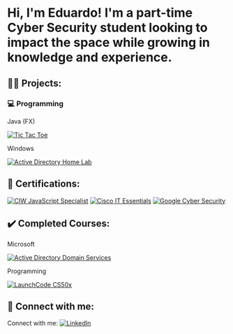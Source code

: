<h1>Hi, I'm Eduardo! I'm a part-time Cyber Security student looking to impact the space while growing in knowledge and experience.

<h2>👨‍💻 Projects:</h2>

<h3>💻 Programming</h3>

  Java (FX)

[![Tic Tac Toe](https://img.shields.io/badge/Tic%20Tac%20Toe-blue?style=flat-square&logo=gamepad&logoColor=white)](https://www.github.com/altreact/Tic-Tac-Toe)

Windows

[![Active Directory Home Lab](https://img.shields.io/badge/-Active%20Directory%20Home%20Lab-blue?style=flat-square&logo=windows&logoColor=white)](https://github.com/alt-react/Active-Directory-Home-Lab)

<h2>📃 Certifications:</h2>

[![CIW JavaScript Specialist](https://img.shields.io/badge/-CIW%20JavaScript%20Specialist-blue?style=flat-square&logo=javascript&logoColor=white)](https://i.imgur.com/9HrLXdB.jpg)
[![Cisco IT Essentials](https://img.shields.io/badge/-Cisco%20IT%20Essentials-blue?style=flat-square&logo=cisco&logoColor=white)](https://i.imgur.com/7IujRqO.jpg)
[![Google Cyber Security](https://img.shields.io/badge/-Google%20Cyber%20Security-blue?style=flat-square&logo=google&logoColor=white)](https://i.imgur.com/4N46UnW.jpg)

<h2>✔️ Completed Courses:</h2>

Microsoft

  [![Active Directory Domain Services](https://img.shields.io/badge/-Active%20Directory%20Domain%20Services-blue?style=flat-square&logo=microsoft&logoColor=white)](https://learn.microsoft.com/api/achievements/share/en-us/EduardoDominguez-9744/JCN325DT?sharingId=CFD2A8C091B305E1)

Programming

  [![LaunchCode CS50x](https://img.shields.io/badge/LaunchCode%20CS50x-blue?style=flat-square&logo=code&logoColor=white)](https://i.imgur.com/a/Yym3RgH)



<h2> 🤳 Connect with me:</h2>

Connect with me: [![LinkedIn](https://img.shields.io/badge/-LinkedIn-blue?style=flat-square&logo=Linkedin&logoColor=white)](https://www.linkedin.com/in/altreact)

<!--

# Hello, I'm CHANGEME
<a href="https://linkedin.com"><img src="https://img.shields.io/badge/-LinkedIn-0072b1?&style=for-the-badge&logo=linkedin&logoColor=white" /></a>

[Brief Introduction - Remove this afterwards]

I am a recent graduate with a profound interest in technology and a dedication to solving complex problems.

## Objective
[Provide Objective - Remove this afterwards]]

My journey in computer science has led me to develop a passion for cybersecurity, and I am now eager to transition into this field, specifically aiming to join a Security Operations Center (SOC) as a Tier 1 Analyst.

## Skills
[Provide skills and associated project. Make sure to hyperlink the project - Remove this afterwards]]

| Skill                                         | Associated Project         |
|-----------------------------------------------|----------------------------|
| SIEM Implementation and Log Analysis          | <a href="https://google.com">Detection Lab</a>|
| Network Traffic Monitoring and Attack Detection | <a href="https://google.com">Detection Lab</a>|
| Security Automation with Shuffle SOAR         | SOC Automation Lab|
| Incident Response Planning and Execution      | SOC Automation Lab|
| Case Management with TheHive                  | SOC Automation Lab|
| Scripting and Automation for Threat Mitigation | SOC Automation Lab|

## Tools
[Provide tools and break them down into categories. Use ChatGPT to help create the link - Remove this afterwards]]

### Network
<div>
    <img src="https://img.shields.io/badge/-Wireshark-1679A7?&style=for-the-badge&logo=Wireshark&logoColor=white" />
    <img src="https://img.shields.io/badge/-Suricata-EF3B2D?&style=for-the-badge&logo=Suricata&logoColor=white" />
    <img src="https://img.shields.io/badge/-Zeek-777BB4?&style=for-the-badge&logo=Zeek&logoColor=white" />
</div>

### Endpoint
<div>
    <img src="https://img.shields.io/badge/-Microsoft_Defender_for_Endpoint-00A4EF?&style=for-the-badge&logo=Microsoft&logoColor=white" />
    <img src="https://img.shields.io/badge/-Velociraptor-4B275F?&style=for-the-badge&logo=Velociraptor&logoColor=white" />
</div>

### SIEM
<div>
    <img src="https://img.shields.io/badge/-Microsoft_Sentinel-0078D4?&style=for-the-badge&logo=Microsoft&logoColor=white" />
    <img src="https://img.shields.io/badge/-Splunk-000000?&style=for-the-badge&logo=Splunk&logoColor=white" />
    <img src="https://img.shields.io/badge/-Elastic-005571?&style=for-the-badge&logo=Elastic&logoColor=white" />
</div>

## Certifications
[Provide certifications that you have obtained. Use ChatGPT to help create the link - Remove this afterwards]]
<div>
<img src="https://img.shields.io/badge/-Security%2B-FF0000?&style=for-the-badge&logo=CompTIA&logoColor=white" />
<img src="https://img.shields.io/badge/-Network%2B-007ACC?&style=for-the-badge&logo=CompTIA&logoColor=white" />
<img src="https://img.shields.io/badge/-A%2B-4D4D4D?&style=for-the-badge&logo=CompTIA&logoColor=white" />
<img src="https://img.shields.io/badge/-CDSA-006400?&style=for-the-badge&logoColor=white" />
<img src="https://img.shields.io/badge/-CCD-000080?&style=for-the-badge&logoColor=white" />
</div>

## Projects
- Detection Lab
- SOC Automation Project

**alt-react/alt-react** is a ✨ _special_ ✨ repository because its `README.md` (this file) appears on your GitHub profile.

Here are some ideas to get you started:

- 🔭 I’m currently working on ...
- 🌱 I’m currently learning ...
- 👯 I’m looking to collaborate on ...
- 🤔 I’m looking for help with ...
- 💬 Ask me about ...
- 📫 How to reach me: ...
- 😄 Pronouns: ...
- ⚡ Fun fact: ...
-->
